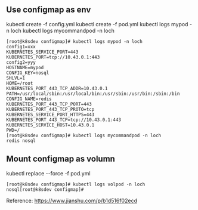 ## Use configmap as env
kubectl create -f config.yml
kubectl create -f pod.yml
kubectl logs mypod -n loch
kubectl logs mycommandpod -n loch
```
[root@k8sdev configmap]# kubectl logs mypod -n loch
config1=xxx
KUBERNETES_SERVICE_PORT=443
KUBERNETES_PORT=tcp://10.43.0.1:443
config2=yyy
HOSTNAME=mypod
CONFIG_KEY=nosql
SHLVL=1
HOME=/root
KUBERNETES_PORT_443_TCP_ADDR=10.43.0.1
PATH=/usr/local/sbin:/usr/local/bin:/usr/sbin:/usr/bin:/sbin:/bin
CONFIG_NAME=redis
KUBERNETES_PORT_443_TCP_PORT=443
KUBERNETES_PORT_443_TCP_PROTO=tcp
KUBERNETES_SERVICE_PORT_HTTPS=443
KUBERNETES_PORT_443_TCP=tcp://10.43.0.1:443
KUBERNETES_SERVICE_HOST=10.43.0.1
PWD=/
[root@k8sdev configmap]# kubectl logs mycommandpod -n loch
redis nosql
```

## Mount configmap as volumn
kubectl replace --force -f pod.yml
```
[root@k8sdev configmap]# kubectl logs volpod -n loch
nosql[root@k8sdev configmap]#
```

Reference: https://www.jianshu.com/p/b1d516f02ecd